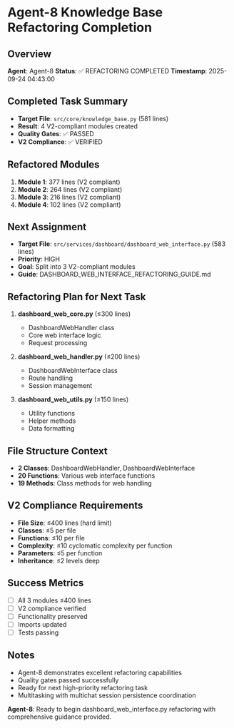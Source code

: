 # Agent-8 Knowledge Base Refactoring Completion

## Overview
**Agent**: Agent-8
**Status**: ✅ REFACTORING COMPLETED
**Timestamp**: 2025-09-24 04:43:00

## Completed Task Summary
- **Target File**: `src/core/knowledge_base.py` (581 lines)
- **Result**: 4 V2-compliant modules created
- **Quality Gates**: ✅ PASSED
- **V2 Compliance**: ✅ VERIFIED

## Refactored Modules
1. **Module 1**: 377 lines (V2 compliant)
2. **Module 2**: 264 lines (V2 compliant)
3. **Module 3**: 216 lines (V2 compliant)
4. **Module 4**: 102 lines (V2 compliant)

## Next Assignment
- **Target File**: `src/services/dashboard/dashboard_web_interface.py` (583 lines)
- **Priority**: HIGH
- **Goal**: Split into 3 V2-compliant modules
- **Guide**: DASHBOARD_WEB_INTERFACE_REFACTORING_GUIDE.md

## Refactoring Plan for Next Task
1. **dashboard_web_core.py** (≤300 lines)
   - DashboardWebHandler class
   - Core web interface logic
   - Request processing

2. **dashboard_web_handler.py** (≤200 lines)
   - DashboardWebInterface class
   - Route handling
   - Session management

3. **dashboard_web_utils.py** (≤150 lines)
   - Utility functions
   - Helper methods
   - Data formatting

## File Structure Context
- **2 Classes**: DashboardWebHandler, DashboardWebInterface
- **20 Functions**: Various web interface functions
- **19 Methods**: Class methods for web handling

## V2 Compliance Requirements
- **File Size**: ≤400 lines (hard limit)
- **Classes**: ≤5 per file
- **Functions**: ≤10 per file
- **Complexity**: ≤10 cyclomatic complexity per function
- **Parameters**: ≤5 per function
- **Inheritance**: ≤2 levels deep

## Success Metrics
- [ ] All 3 modules ≤400 lines
- [ ] V2 compliance verified
- [ ] Functionality preserved
- [ ] Imports updated
- [ ] Tests passing

## Notes
- Agent-8 demonstrates excellent refactoring capabilities
- Quality gates passed successfully
- Ready for next high-priority refactoring task
- Multitasking with multichat session persistence coordination

**Agent-8**: Ready to begin dashboard_web_interface.py refactoring with comprehensive guidance provided.




